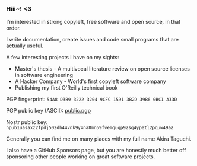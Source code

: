 ### Hiii~! <3
I'm interested in strong copyleft, free software and open source, in that order.

I write documentation, create issues and code small programs that are actually useful.

A few interesting projects I have on my sights:

- Master's thesis - A multivocal literature review on open source licenses in software engineering
- A Hacker Company - World's first copyleft software company
- Publishing my first O'Reilly technical book

PGP fingerprint: `54A8 D3B9 3222 3204 9CFC 1591 3B2D 39B6 0BC1 A33D`

PGP public key (ASCII): [public.pgp](https://raw.githubusercontent.com/akirataguchi115/akirataguchi115/refs/heads/main/public.pgp)

Nostr public key: `npub1uasaxz2fpdj502dh44vnk9y4na8mn59fvemquqp92sq4ypetl2pquw49a2`

Generally you can find me on many places with my full name Akira Taguchi.

I also have a GitHub Sponsors page, but you are honestly much better off sponsoring other people working on great software projects.

<!-- and yes i literally downloaded 5k+ repositories on bare metal. on windows. my defender was angry. -->
